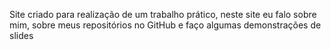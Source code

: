 Site criado para realização de um trabalho prático, neste site eu falo sobre mim, sobre meus repositórios no GitHub e faço algumas demonstrações de slides
